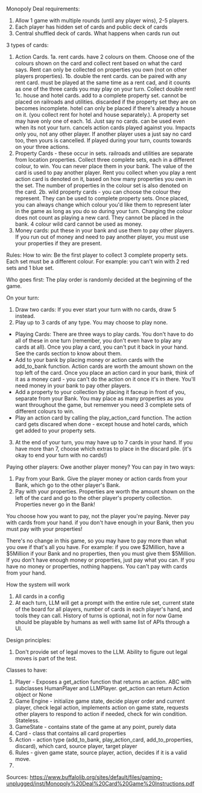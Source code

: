 Monopoly Deal requirements:
1. Allow 1 game with multiple rounds (until any player wins), 2-5 players. 
2. Each player has hidden set of cards and public deck of cards 
3. Central shuffled deck of cards. What happens when cards run out

3 types of cards:
1. Action Cards. 
1a. rent cards. have 2 colours on them. Choose one of the colours shown on the card and collect rent based on what the card says. Rent can only be collected on properties you own (not on other players properties). 
1b. double the rent cards. can be paired with any rent card. must be played at the same time as a rent cad, and it counts as one of the three cards you may play on your turn. Collect double rent!
1c. house and hotel cards. add to a complete property set. cannot be placed on railroads and utilities. discarded if the property set they are on becomes incomplete. hotel can only be placed if there's already a house on it. (you collect rent for hotel and house separately.). A property set may have only one of each. 
1d. Just say no cards. can be used even when its not your turn. cancels action cards played against you. Impacts only you, not any other player. If another player uses a just say no card too, then yours is cancelled. If played during your turn, counts towards on your three actions. 
2. Property Cards - these occur in sets. railroads and utilities are separate from location properties. Collect three complete sets, each in a different colour, to win. You can never place them in your bank. The value of the card is used to pay another player. Rent you collect when you play a rent action card is denoted on it, based on how many properties you own in the set. The number of properties in the colour set is also denoted on the card. 
2b. wild property cards - you can choose the colour they represent. They can be used to complete property sets. Once placed, you can always change which colour you'd like them to represent later in the game as long as you do so during your turn. Changing the colour does not count as playing a new card. They cannot be placed in the bank. 4 colour wild card cannot be used as money. 
3. Money cards: put these in your bank and use them to pay other players. If you run out of money and need to pay another player, you must use your properties if they are present. 

Rules:
How to win: Be the first player to collect 3 complete property sets. Each set must be a different colour. For example: you can't win with 2 red sets and 1 blue set. 

Who goes first: The play order is randomly decided at the beginning of the game. 

On your turn: 
1. Draw two cards: If you ever start your turn with no cards, draw 5 instead. 
2. Play up to 3 cards of any type. You may choose to play none. 
- Playing Cards: There are three ways to play cards. You don't have to do all of these in one turn (remember, you don't even have to play any cards at all). Once you play a card, you can't put it back in your hand. See the cards section to know about them. 
- Add to your bank by placing money or action cards with the add_to_bank function. Action cards are worth the amount shown on the top left of the card. Once you place an action card in your bank, think of it as a money card - you can't do the action on it once it's in there. You'll need money in your bank to pay other players. 
- Add a property to your collection by placing it faceup in front of you, separate from your Bank. You may place as many properties as you want throughout the game, but rememver you need 3 complete sets of different colours to win. 
- Play an action card by calling the play_action_card function. The action card gets discared when done - except house and hotel cards, which get added to your property sets. 
3. At the end of your turn, you may have up to 7 cards in your hand. If you have more than 7, choose which extras to place in the discard pile. (it's okay to end your turn with no cards!)

Paying other players: Owe another player money? You can pay in two ways:
1. Pay from your Bank. Give the player money or action cards from your Bank, which go to the other player's Bank. 
2. Pay with your properties. Properties are worth the amount shown on the left of the card and go to the other player's property collection. Properties never go in the Bank!

You choose how you want to pay, not the player you're paying. Never pay with cards from your hand. if you don't have enough in your Bank, then you must pay with your properties!

There's no change in this game, so you may have to pay more than what you owe if that's all you have. For example: if you owe $2Million, have a $5Million if your Bank and no properties, then you must give them $5Million. 
If you don't have enough money or properties, just pay what you can. If you have no money or properties, nothing happens. 
You can't pay with cards from your hand.



How the system will work

1. All cards in a config 
2. At each turn, LLM will get a prompt with the entire rule set, current state of the board for all players, number of cards in each player's hand, and tools they can call. History of turns is optional, not in for now 
Game should be playable by humans as well with same list of APIs through a UI. 




Design principles:
1. Don't provide set of legal moves to the LLM. Ability to figure out legal moves is part of the test. 



Classes to have:
1. Player - Exposes a get_action function that returns an action. ABC with subclasses HumanPlayer and LLMPlayer. get_action can return Action object or None 
2. Game Engine - initialize game state, decide player order and current player, check legal action, implements action on game state, requests other players to respond to action if needed, check for win condition. Stateless. 
3. GameState - contains state of the game at any point, purely data 
4. Card - class that contains all card properties 
5. Action - action type (add_to_bank, play_action_card, add_to_properties, discard), which card, source player, target player
6. Rules - given game state, source player, action, decides if it is a valid move. 
7. 


Sources:
https://www.buffalolib.org/sites/default/files/gaming-unplugged/inst/Monopoly%20Deal%20Card%20Game%20Instructions.pdf

